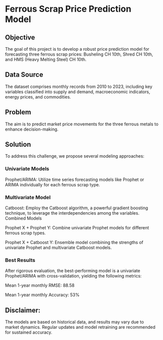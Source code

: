 # Ferrous Scrap Price Prediction Model

## Objective

The goal of this project is to develop a robust price prediction model for forecasting three ferrous scrap prices: Busheling CH 10th, Shred CH 10th, and HMS (Heavy Melting Steel) CH 10th.

## Data Source

The dataset comprises monthly records from 2010 to 2023, including key variables classified into supply and demand, macroeconomic indicators, energy prices, and commodities.

## Problem

The aim is to predict market price movements for the three ferrous metals to enhance decision-making.

## Solution

To address this challenge, we propose several modeling approaches:

### Univariate Models
Prophet/ARIMA: Utilize time series forecasting models like Prophet or ARIMA individually for each ferrous scrap type.

### Multivariate Model

Catboost: Employ the Catboost algorithm, a powerful gradient boosting technique, to leverage the interdependencies among the variables.
Combined Models

Prophet X + Prophet Y: Combine univariate Prophet models for different ferrous scrap types.

Prophet X + Catboost Y: Ensemble model combining the strengths of univariate Prophet and multivariate Catboost models.

### Best Results
After rigorous evaluation, the best-performing model is a univariate Prophet/ARIMA with cross-validation, yielding the following metrics:

Mean 1-year monthly RMSE: 88.58

Mean 1-year monthly Accuracy: 53%


## Disclaimer: 

The models are based on historical data, and results may vary due to market dynamics. Regular updates and model retraining are recommended for sustained accuracy.
